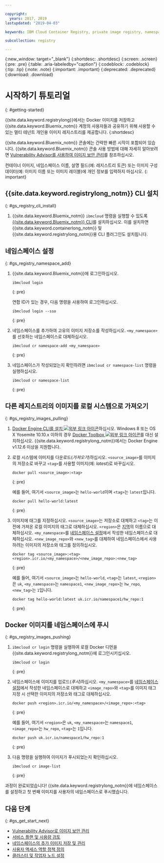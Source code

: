 ```yaml
---

copyright:
  years: 2017, 2019
lastupdated: "2019-04-03"

keywords: IBM Cloud Container Registry, private image registry, namespaces, image security, cli, namespaces, tutorial, Docker, images, registry

subcollection: registry

---
```


{:new_window: target="_blank"}
{:shortdesc: .shortdesc}
{:screen: .screen}
{:pre: .pre}
{:table: .aria-labeledby="caption"}
{:codeblock: .codeblock}
{:tip: .tip}
{:note: .note}
{:important: .important}
{:deprecated: .deprecated}
{:download: .download}

# 시작하기 튜토리얼
{: #getting-started}

{{site.data.keyword.registrylong}}에서는 Docker 이미지를 저장하고 {{site.data.keyword.Bluemix_notm}} 계정의 사용자들과 공유하기 위해 사용할 수 있는 멀티 테넌트 개인용 이미지 레지스트리를 제공합니다.
{:shortdesc}

{{site.data.keyword.Bluemix_notm}} 콘솔에는 간략한 빠른 시작이 포함되어 있습니다. {{site.data.keyword.Bluemix_notm}} 콘솔 사용 방법에 대해 자세히 알아보려면 [Vulnerability Advisor를 사용하여 이미지 보안 관리](/docs/services/va?topic=va-va_index)를 참조하십시오.

컨테이너 이미지, 네임스페이스 이름, 설명 필드(예: 레지스트리 토큰) 또는 이미지 구성 데이터(예: 이미지 이름 또는 이미지 레이블)에 개인 정보를 입력하지 마십시오.
{: important}

## {{site.data.keyword.registrylong_notm}} CLI 설치
{: #gs_registry_cli_install}

1. {{site.data.keyword.Bluemix_notm}} `ibmcloud` 명령을 실행할 수 있도록 [{{site.data.keyword.Bluemix_notm}} CLI](/docs/cli?topic=cloud-cli-ibmcloud-cli#ibmcloud-cli)를 설치하십시오. 이를 설치하면 {{site.data.keyword.containerlong_notm}} 및 {{site.data.keyword.registrylong_notm}}용 CLI 플러그인도 설치됩니다.

## 네임스페이스 설정
{: #gs_registry_namespace_add}

1. {{site.data.keyword.Bluemix_notm}}에 로그인하십시오.

   ```
   ibmcloud login
   ```
   {: pre}

   연합 ID가 있는 경우, 다음 명령을 사용하여 로그인하십시오.

   ```
   ibmcloud login --sso
   ```
   {: pre}

2. 네임스페이스를 추가하여 고유의 이미지 저장소를 작성하십시오. `<my_namespace>`를 선호하는 네임스페이스로 대체하십시오.

   ```
   ibmcloud cr namespace-add <my_namespace>
   ```
   {: pre}

3. 네임스페이스가 작성되었는지 확인하려면 `ibmcloud cr namespace-list` 명령을 실행하십시오.

   ```
   ibmcloud cr namespace-list
   ```
   {: pre}

## 다른 레지스트리의 이미지를 로컬 시스템으로 가져오기
{: #gs_registry_images_pulling}

1. [Docker Engine CLI를 설치 ![외부 링크 아이콘](../../icons/launch-glyph.svg "외부 링크 아이콘")](https://www.docker.com/products/docker-engine#/download)하십시오. Windows 8 또는 OS X Yosemite 10.10.x 이하의 경우 [Docker Toolbox ![외부 링크 아이콘](../../icons/launch-glyph.svg "외부 링크 아이콘")](https://docs.docker.com/toolbox/)를 대신 설치하십시오. {{site.data.keyword.registrylong_notm}}에서는 Docker Engine v1.12.6 이상을 지원합니다.

2. 로컬 시스템에 이미지를 다운로드(_가져오기_)하십시오. `<source_image>`를 이미지의 저장소로 바꾸고 `<tag>`를 사용할 이미지(예: _latest_)로 바꾸십시오.

   ```
   docker pull <source_image>:<tag>
   ```
   {: pre}

   예를 들어, 여기서 `<source_image>`는 `hello-world`이며 `<tag>`는 `latest`입니다.

   ```
   docker pull hello-world:latest
   ```
   {: pre}

3. 이미지에 태그를 지정하십시오. `<source_image>`는 저장소로 대체하고 `<tag>`는 이전에 가져온 로컬 이미지의 태그로 대체하십시오. `<region>`은 [지역](/docs/services/Registry?topic=registry-registry_overview#registry_regions)의 이름으로 대체하십시오. `<my_namespace>`를 [네임스페이스 설정](/docs/services/Registry?topic=registry-index#registry_namespace_add)에서 작성한 네임스페이스로 대체하십시오. `<new_image_repo>`와 `<new_tag>`를 대체하여 네임스페이스에서 사용하려는 이미지의 저장소와 태그를 정의하십시오.

   ```
   docker tag <source_image>:<tag> <region>.icr.io/<my_namespace>/<new_image_repo>:<new_tag>
   ```
   {: pre}

   예를 들어, 여기서 `<source_image>`는 `hello-world`, `<tag>`는 `latest`, `<region>`은 `uk`, `<my_namespace>`는 `namespace1`, `<new_image_repo>`는 `hw_repo`, `<new_tag>`는 `1`입니다.

   ```
   docker tag hello-world:latest uk.icr.io/namespace1/hw_repo:1
   ```
   {: pre}

## Docker 이미지를 네임스페이스에 푸시
{: #gs_registry_images_pushing}

1. `ibmcloud cr login` 명령을 실행하여 로컬 Docker 디먼을 {{site.data.keyword.registrylong_notm}}에 로그인시키십시오.

   ```
   ibmcloud cr login
   ```
   {: pre}

2. 네임스페이스에 이미지를 업로드(_푸시_)하십시오. `<my_namespace>`를 [네임스페이스 설정](/docs/services/Registry?topic=registry-index#registry_namespace_add)에서 작성한 네임스페이스로 대체하고 `<image_repo>`와 `<tag>`를 이미지 태그 지정 시 선택한 이미지의 저장소와 태그로 대체하십시오.

   ```
   docker push <region>.icr.io/<my_namespace>/<image_repo>:<tag>
   ```
   {: pre}
   
   예를 들어, 여기서 `<region>`은 `uk`, `<my_namespace>`는 `namespace1`, `<image_repo>`는 `hw_repo`, `<tag>`는 `1`입니다.

   ```
   docker push uk.icr.io/namespace1/hw_repo:1
   ```
   {: pre}

3. 다음 명령을 실행하여 이미지가 푸시되었는지 확인하십시오.

   ```
   ibmcloud cr image-list
   ```
   {: pre}

과정이 완료되었습니다! {{site.data.keyword.registrylong_notm}}에 네임스페이스를 설정하고 첫 번째 이미지를 사용자의 네임스페이스로 푸시했습니다.

## 다음 단계
{: #gs_get_start_next}

- [Vulnerability Advisor로 이미지 보안 관리](/docs/services/va?topic=va-va_index)
- [서비스 플랜 및 사용량 검토](/docs/services/Registry?topic=registry-registry_overview#registry_plans)
- [네임스페이스의 추가 이미지 저장 및 관리](/docs/services/Registry?topic=registry-registry_images_)
- [사용자 액세스 역할 정책 정의](/docs/services/Registry?topic=registry-user#user)
- [클러스터 및 작업자 노드 설정](/docs/containers?topic=containers-clusters#clusters)
